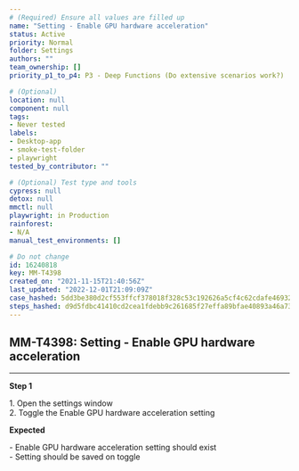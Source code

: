 ```yaml
---
# (Required) Ensure all values are filled up
name: "Setting - Enable GPU hardware acceleration"
status: Active
priority: Normal
folder: Settings
authors: ""
team_ownership: []
priority_p1_to_p4: P3 - Deep Functions (Do extensive scenarios work?)

# (Optional)
location: null
component: null
tags:
- Never tested
labels:
- Desktop-app
- smoke-test-folder
- playwright
tested_by_contributor: ""

# (Optional) Test type and tools
cypress: null
detox: null
mmctl: null
playwright: in Production
rainforest:
- N/A
manual_test_environments: []

# Do not change
id: 16240818
key: MM-T4398
created_on: "2021-11-15T21:40:56Z"
last_updated: "2022-12-01T21:09:09Z"
case_hashed: 5dd3be380d2cf553ffcf378018f328c53c192626a5cf4c62cdafe46932c1508d7d72eb05685998a63fe9cce52ce0d10d
steps_hashed: d9d5fdbc41410cd2cea1fdebb9c261685f27effa89bfae40893a46a73e95066b8995edf365c1c12edefc497a37146d84
---
```


<!-- (Auto-generated) Based on frontmatter's "key" and "name" -->

## MM-T4398: Setting - Enable GPU hardware acceleration

---

**Step 1**

1\. Open the settings window\
2\. Toggle the Enable GPU hardware acceleration setting

**Expected**

\- Enable GPU hardware acceleration setting should exist\
\- Setting should be saved on toggle
